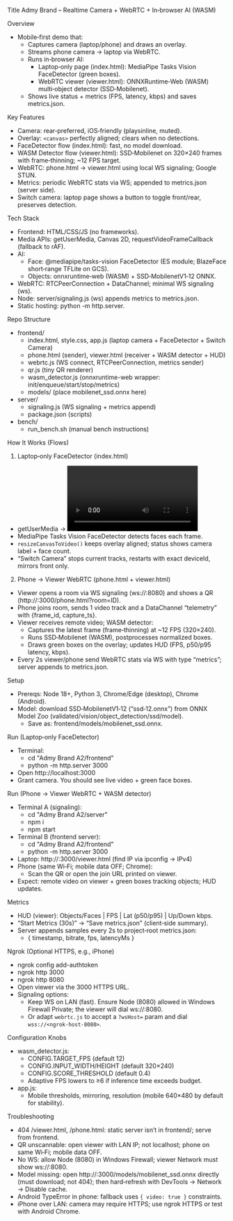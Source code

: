 Title
Admy Brand – Realtime Camera + WebRTC + In‑browser AI (WASM)

Overview
- Mobile‑first demo that:
  - Captures camera (laptop/phone) and draws an overlay.
  - Streams phone camera → laptop via WebRTC.
  - Runs in‑browser AI:
    - Laptop‑only page (index.html): MediaPipe Tasks Vision FaceDetector (green boxes).
    - WebRTC viewer (viewer.html): ONNXRuntime‑Web (WASM) multi‑object detector (SSD‑Mobilenet).
  - Shows live status + metrics (FPS, latency, kbps) and saves metrics.json.

Key Features
- Camera: rear‑preferred, iOS‑friendly (playsinline, muted).
- Overlay: `<canvas>` perfectly aligned; clears when no detections.
- FaceDetector flow (index.html): fast, no model download.
- WASM Detector flow (viewer.html): SSD‑Mobilenet on 320×240 frames with frame‑thinning; ~12 FPS target.
- WebRTC: phone.html → viewer.html using local WS signaling; Google STUN.
- Metrics: periodic WebRTC stats via WS; appended to metrics.json (server side).
- Switch camera: laptop page shows a button to toggle front/rear, preserves detection.

Tech Stack
- Frontend: HTML/CSS/JS (no frameworks).
- Media APIs: getUserMedia, Canvas 2D, requestVideoFrameCallback (fallback to rAF).
- AI:
  - Face: @mediapipe/tasks-vision FaceDetector (ES module; BlazeFace short‑range TFLite on GCS).
  - Objects: onnxruntime‑web (WASM) + SSD‑MobilenetV1‑12 ONNX.
- WebRTC: RTCPeerConnection + DataChannel; minimal WS signaling (ws).
- Node: server/signaling.js (ws) appends metrics to metrics.json.
- Static hosting: python -m http.server.

Repo Structure
- frontend/
  - index.html, style.css, app.js (laptop camera + FaceDetector + Switch Camera)
  - phone.html (sender), viewer.html (receiver + WASM detector + HUD)
  - webrtc.js (WS connect, RTCPeerConnection, metrics sender)
  - qr.js (tiny QR renderer)
  - wasm_detector.js (onnxruntime-web wrapper: init/enqueue/start/stop/metrics)
  - models/ (place mobilenet_ssd.onnx here)
- server/
  - signaling.js (WS signaling + metrics append)
  - package.json (scripts)
- bench/
  - run_bench.sh (manual bench instructions)

How It Works (Flows)
1) Laptop‑only FaceDetector (index.html)
- getUserMedia → <video> + <canvas>
- MediaPipe Tasks Vision FaceDetector detects faces each frame.
- `resizeCanvasToVideo()` keeps overlay aligned; status shows camera label + face count.
- “Switch Camera” stops current tracks, restarts with exact deviceId, mirrors front only.

2) Phone → Viewer WebRTC (phone.html + viewer.html)
- Viewer opens a room via WS signaling (ws://<host>:8080) and shows a QR (http://<host>:3000/phone.html?room=ID).
- Phone joins room, sends 1 video track and a DataChannel “telemetry” with {frame_id, capture_ts}.
- Viewer receives remote video; WASM detector:
  - Captures the latest frame (frame‑thinning) at ~12 FPS (320×240).
  - Runs SSD‑Mobilenet (WASM), postprocesses normalized boxes.
  - Draws green boxes on the overlay; updates HUD (FPS, p50/p95 latency, kbps).
- Every 2s viewer/phone send WebRTC stats via WS with type “metrics”; server appends to metrics.json.

Setup
- Prereqs: Node 18+, Python 3, Chrome/Edge (desktop), Chrome (Android).
- Model: download SSD‑MobilenetV1‑12 (“ssd‑12.onnx”) from ONNX Model Zoo (validated/vision/object_detection/ssd/model).
  - Save as: frontend/models/mobilenet_ssd.onnx.

Run (Laptop‑only FaceDetector)
- Terminal:
  - cd "Admy Brand A2/frontend"
  - python -m http.server 3000
- Open http://localhost:3000
- Grant camera. You should see live video + green face boxes.

Run (Phone → Viewer WebRTC + WASM detector)
- Terminal A (signaling):
  - cd "Admy Brand A2/server"
  - npm i
  - npm start
- Terminal B (frontend server):
  - cd "Admy Brand A2/frontend"
  - python -m http.server 3000
- Laptop: http://<LAN-IP>:3000/viewer.html (find IP via ipconfig → IPv4)
- Phone (same Wi‑Fi; mobile data OFF; Chrome):
  - Scan the QR or open the join URL printed on viewer.
- Expect: remote video on viewer + green boxes tracking objects; HUD updates.

Metrics
- HUD (viewer): Objects/Faces | FPS | Lat (p50/p95) | Up/Down kbps.
- “Start Metrics (30s)” → “Save metrics.json” (client‑side summary).
- Server appends samples every 2s to project‑root metrics.json:
  - { timestamp, bitrate, fps, latencyMs }

Ngrok (Optional HTTPS, e.g., iPhone)
- ngrok config add-authtoken <TOKEN>
- ngrok http 3000
- ngrok http 8080
- Open viewer via the 3000 HTTPS URL.
- Signaling options:
  - Keep WS on LAN (fast). Ensure Node (8080) allowed in Windows Firewall Private; the viewer will dial ws://<LAN-IP>:8080.
  - Or adapt `webrtc.js` to accept a `?wsHost=` param and dial `wss://<ngrok-host-8080>`.

Configuration Knobs
- wasm_detector.js:
  - CONFIG.TARGET_FPS (default 12)
  - CONFIG.INPUT_WIDTH/HEIGHT (default 320×240)
  - CONFIG.SCORE_THRESHOLD (default 0.4)
  - Adaptive FPS lowers to ≥6 if inference time exceeds budget.
- app.js:
  - Mobile thresholds, mirroring, resolution (mobile 640×480 by default for stability).

Troubleshooting
- 404 /viewer.html, /phone.html: static server isn’t in frontend/; serve from frontend.
- QR unscannable: open viewer with LAN IP; not localhost; phone on same Wi‑Fi; mobile data OFF.
- No WS: allow Node (8080) in Windows Firewall; viewer Network must show ws://<LAN-IP>:8080.
- Model missing: open http://<LAN-IP>:3000/models/mobilenet_ssd.onnx directly (must download; not 404); then hard‑refresh with DevTools → Network → Disable cache.
- Android TypeError in phone: fallback uses `{ video: true }` constraints.
- iPhone over LAN: camera may require HTTPS; use ngrok HTTPS or test with Android Chrome.
